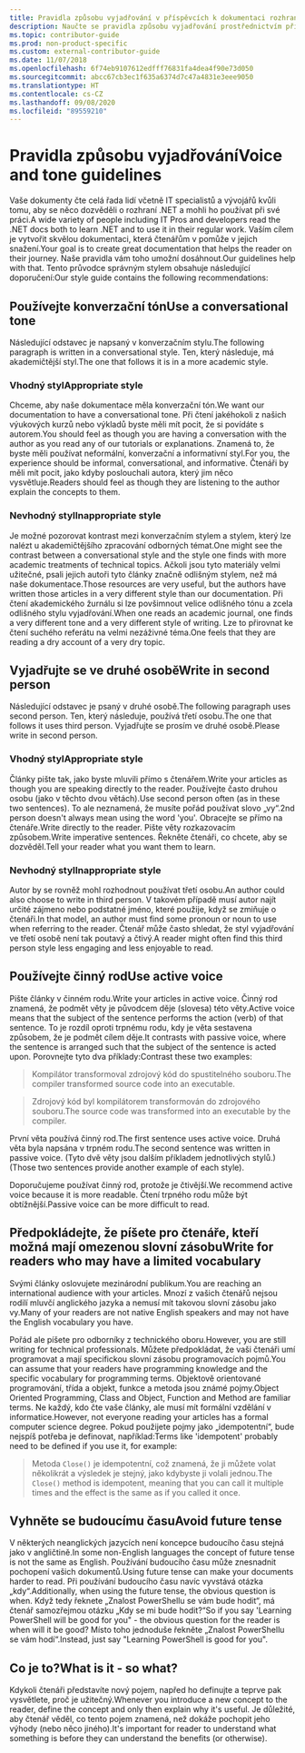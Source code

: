 ```yaml
---
title: Pravidla způsobu vyjadřování v příspěvcích k dokumentaci rozhraní .NET
description: Naučte se pravidla způsobu vyjadřování prostřednictvím příkladů stylu v porovnání s příklady, které tato pravidla nedodržují.
ms.topic: contributor-guide
ms.prod: non-product-specific
ms.custom: external-contributor-guide
ms.date: 11/07/2018
ms.openlocfilehash: 6f74eb9107612edfff76831fa4dea4f90e73d050
ms.sourcegitcommit: abcc67cb3ec1f635a6374d7c47a4831e3eee9050
ms.translationtype: HT
ms.contentlocale: cs-CZ
ms.lasthandoff: 09/08/2020
ms.locfileid: "89559210"
---
```

# <a name="voice-and-tone-guidelines"></a><span data-ttu-id="ec901-103">Pravidla způsobu vyjadřování</span><span class="sxs-lookup"><span data-stu-id="ec901-103">Voice and tone guidelines</span></span>

<span data-ttu-id="ec901-104">Vaše dokumenty čte celá řada lidí včetně IT specialistů a vývojářů kvůli tomu, aby se něco dozvěděli o rozhraní .NET a mohli ho používat při své práci.</span><span class="sxs-lookup"><span data-stu-id="ec901-104">A wide variety of people including IT Pros and developers read the .NET docs both to learn .NET and to use it in their regular work.</span></span> <span data-ttu-id="ec901-105">Vaším cílem je vytvořit skvělou dokumentaci, která čtenářům v pomůže v jejich snažení.</span><span class="sxs-lookup"><span data-stu-id="ec901-105">Your goal is to create great documentation that helps the reader on their journey.</span></span> <span data-ttu-id="ec901-106">Naše pravidla vám toho umožní dosáhnout.</span><span class="sxs-lookup"><span data-stu-id="ec901-106">Our guidelines help with that.</span></span> <span data-ttu-id="ec901-107">Tento průvodce správným stylem obsahuje následující doporučení:</span><span class="sxs-lookup"><span data-stu-id="ec901-107">Our style guide contains the following recommendations:</span></span>

## <a name="use-a-conversational-tone"></a><span data-ttu-id="ec901-108">Používejte konverzační tón</span><span class="sxs-lookup"><span data-stu-id="ec901-108">Use a conversational tone</span></span>

<span data-ttu-id="ec901-109">Následující odstavec je napsaný v konverzačním stylu.</span><span class="sxs-lookup"><span data-stu-id="ec901-109">The following paragraph is written in a conversational style.</span></span> <span data-ttu-id="ec901-110">Ten, který následuje, má akademičtější styl.</span><span class="sxs-lookup"><span data-stu-id="ec901-110">The one that follows it is in a more academic style.</span></span>

### <a name="appropriate-style"></a><span data-ttu-id="ec901-111">Vhodný styl</span><span class="sxs-lookup"><span data-stu-id="ec901-111">Appropriate style</span></span>

<span data-ttu-id="ec901-112">Chceme, aby naše dokumentace měla konverzační tón.</span><span class="sxs-lookup"><span data-stu-id="ec901-112">We want our documentation to have a conversational tone.</span></span> <span data-ttu-id="ec901-113">Při čtení jakéhokoli z našich výukových kurzů nebo výkladů byste měli mít pocit, že si povídáte s autorem.</span><span class="sxs-lookup"><span data-stu-id="ec901-113">You should feel as though you are having a conversation with the author as you read any of our tutorials or explanations.</span></span> <span data-ttu-id="ec901-114">Znamená to, že byste měli používat neformální, konverzační a informativní styl.</span><span class="sxs-lookup"><span data-stu-id="ec901-114">For you, the experience should be informal, conversational, and informative.</span></span> <span data-ttu-id="ec901-115">Čtenáři by měli mít pocit, jako kdyby poslouchali autora, který jim něco vysvětluje.</span><span class="sxs-lookup"><span data-stu-id="ec901-115">Readers should feel as though they are listening to the author explain the concepts to them.</span></span>

### <a name="inappropriate-style"></a><span data-ttu-id="ec901-116">Nevhodný styl</span><span class="sxs-lookup"><span data-stu-id="ec901-116">Inappropriate style</span></span>

<span data-ttu-id="ec901-117">Je možné pozorovat kontrast mezi konverzačním stylem a stylem, který lze nalézt u akademičtějšího zpracování odborných témat.</span><span class="sxs-lookup"><span data-stu-id="ec901-117">One might see the contrast between a conversational style and the style one finds with more academic treatments of technical topics.</span></span> <span data-ttu-id="ec901-118">Ačkoli jsou tyto materiály velmi užitečné, psali jejich autoři tyto články značně odlišným stylem, než má naše dokumentace.</span><span class="sxs-lookup"><span data-stu-id="ec901-118">Those resources are very useful, but the authors have written those articles in a very different style than our documentation.</span></span> <span data-ttu-id="ec901-119">Při čtení akademického žurnálu si lze povšimnout velice odlišného tónu a zcela odlišného stylu vyjadřování.</span><span class="sxs-lookup"><span data-stu-id="ec901-119">When one reads an academic journal, one finds a very different tone and a very different style of writing.</span></span> <span data-ttu-id="ec901-120">Lze to přirovnat ke čtení suchého referátu na velmi nezáživné téma.</span><span class="sxs-lookup"><span data-stu-id="ec901-120">One feels that they are reading a dry account of a very dry topic.</span></span>  

## <a name="write-in-second-person"></a><span data-ttu-id="ec901-121">Vyjadřujte se ve druhé osobě</span><span class="sxs-lookup"><span data-stu-id="ec901-121">Write in second person</span></span>

<span data-ttu-id="ec901-122">Následující odstavec je psaný v druhé osobě.</span><span class="sxs-lookup"><span data-stu-id="ec901-122">The following paragraph uses second person.</span></span> <span data-ttu-id="ec901-123">Ten, který následuje, používá třetí osobu.</span><span class="sxs-lookup"><span data-stu-id="ec901-123">The one that follows it uses third person.</span></span> <span data-ttu-id="ec901-124">Vyjadřujte se prosím ve druhé osobě.</span><span class="sxs-lookup"><span data-stu-id="ec901-124">Please write in second person.</span></span>

### <a name="appropriate-style"></a><span data-ttu-id="ec901-125">Vhodný styl</span><span class="sxs-lookup"><span data-stu-id="ec901-125">Appropriate style</span></span>

<span data-ttu-id="ec901-126">Články pište tak, jako byste mluvili přímo s čtenářem.</span><span class="sxs-lookup"><span data-stu-id="ec901-126">Write your articles as though you are speaking directly to the reader.</span></span> <span data-ttu-id="ec901-127">Používejte často druhou osobu (jako v těchto dvou větách).</span><span class="sxs-lookup"><span data-stu-id="ec901-127">Use second person often (as in these two sentences).</span></span> <span data-ttu-id="ec901-128">To ale neznamená, že musíte pořád používat slovo „vy“.</span><span class="sxs-lookup"><span data-stu-id="ec901-128">2nd person doesn't always mean using the word 'you'.</span></span> <span data-ttu-id="ec901-129">Obracejte se přímo na čtenáře.</span><span class="sxs-lookup"><span data-stu-id="ec901-129">Write directly to the reader.</span></span> <span data-ttu-id="ec901-130">Pište věty rozkazovacím způsobem.</span><span class="sxs-lookup"><span data-stu-id="ec901-130">Write imperative sentences.</span></span> <span data-ttu-id="ec901-131">Řekněte čtenáři, co chcete, aby se dozvěděl.</span><span class="sxs-lookup"><span data-stu-id="ec901-131">Tell your reader what you want them to learn.</span></span>

### <a name="inappropriate-style"></a><span data-ttu-id="ec901-132">Nevhodný styl</span><span class="sxs-lookup"><span data-stu-id="ec901-132">Inappropriate style</span></span>

<span data-ttu-id="ec901-133">Autor by se rovněž mohl rozhodnout používat třetí osobu.</span><span class="sxs-lookup"><span data-stu-id="ec901-133">An author could also choose to write in third person.</span></span> <span data-ttu-id="ec901-134">V takovém případě musí autor najít určité zájmeno nebo podstatné jméno, které použije, když se zmiňuje o čtenáři.</span><span class="sxs-lookup"><span data-stu-id="ec901-134">In that model, an author must find some pronoun or noun to use when referring to the reader.</span></span> <span data-ttu-id="ec901-135">Čtenář může často shledat, že styl vyjadřování ve třetí osobě není tak poutavý a čtivý.</span><span class="sxs-lookup"><span data-stu-id="ec901-135">A reader might often find this third person style less engaging and less enjoyable to read.</span></span>

## <a name="use-active-voice"></a><span data-ttu-id="ec901-136">Používejte činný rod</span><span class="sxs-lookup"><span data-stu-id="ec901-136">Use active voice</span></span>

<span data-ttu-id="ec901-137">Pište články v činném rodu.</span><span class="sxs-lookup"><span data-stu-id="ec901-137">Write your articles in active voice.</span></span> <span data-ttu-id="ec901-138">Činný rod znamená, že podmět věty je původcem děje (slovesa) této věty.</span><span class="sxs-lookup"><span data-stu-id="ec901-138">Active voice means that the subject of the sentence performs the action (verb) of that sentence.</span></span> <span data-ttu-id="ec901-139">To je rozdíl oproti trpnému rodu, kdy je věta sestavena způsobem, že je podmět cílem děje.</span><span class="sxs-lookup"><span data-stu-id="ec901-139">It contrasts with passive voice, where the sentence is arranged such that the subject of the sentence is acted upon.</span></span> <span data-ttu-id="ec901-140">Porovnejte tyto dva příklady:</span><span class="sxs-lookup"><span data-stu-id="ec901-140">Contrast these two examples:</span></span>

><span data-ttu-id="ec901-141">Kompilátor transformoval zdrojový kód do spustitelného souboru.</span><span class="sxs-lookup"><span data-stu-id="ec901-141">The compiler transformed source code into an executable.</span></span>

><span data-ttu-id="ec901-142">Zdrojový kód byl kompilátorem transformován do zdrojového souboru.</span><span class="sxs-lookup"><span data-stu-id="ec901-142">The source code was transformed into an executable by the compiler.</span></span>

<span data-ttu-id="ec901-143">První věta používá činný rod.</span><span class="sxs-lookup"><span data-stu-id="ec901-143">The first sentence uses active voice.</span></span> <span data-ttu-id="ec901-144">Druhá věta byla napsána v trpném rodu.</span><span class="sxs-lookup"><span data-stu-id="ec901-144">The second sentence was written in passive voice.</span></span> <span data-ttu-id="ec901-145">(Tyto dvě věty jsou dalším příkladem jednotlivých stylů.)</span><span class="sxs-lookup"><span data-stu-id="ec901-145">(Those two sentences provide another example of each style).</span></span>

<span data-ttu-id="ec901-146">Doporučujeme používat činný rod, protože je čtivější.</span><span class="sxs-lookup"><span data-stu-id="ec901-146">We recommend active voice because it is more readable.</span></span> <span data-ttu-id="ec901-147">Čtení trpného rodu může být obtížnější.</span><span class="sxs-lookup"><span data-stu-id="ec901-147">Passive voice can be more difficult to read.</span></span>

## <a name="write-for-readers-who-may-have-a-limited-vocabulary"></a><span data-ttu-id="ec901-148">Předpokládejte, že píšete pro čtenáře, kteří možná mají omezenou slovní zásobu</span><span class="sxs-lookup"><span data-stu-id="ec901-148">Write for readers who may have a limited vocabulary</span></span>

<span data-ttu-id="ec901-149">Svými články oslovujete mezinárodní publikum.</span><span class="sxs-lookup"><span data-stu-id="ec901-149">You are reaching an international audience with your articles.</span></span> <span data-ttu-id="ec901-150">Mnozí z vašich čtenářů nejsou rodilí mluvčí anglického jazyka a nemusí mít takovou slovní zásobu jako vy.</span><span class="sxs-lookup"><span data-stu-id="ec901-150">Many of your readers are not native English speakers and may not have the English vocabulary you have.</span></span>

<span data-ttu-id="ec901-151">Pořád ale píšete pro odborníky z technického oboru.</span><span class="sxs-lookup"><span data-stu-id="ec901-151">However, you are still writing for technical professionals.</span></span> <span data-ttu-id="ec901-152">Můžete předpokládat, že vaši čtenáři umí programovat a mají specifickou slovní zásobu programovacích pojmů.</span><span class="sxs-lookup"><span data-stu-id="ec901-152">You can assume that your readers have programming knowledge and the specific vocabulary for programming terms.</span></span> <span data-ttu-id="ec901-153">Objektově orientované programování, třída a objekt, funkce a metoda jsou známé pojmy.</span><span class="sxs-lookup"><span data-stu-id="ec901-153">Object Oriented Programming, Class and Object, Function and Method are familiar terms.</span></span> <span data-ttu-id="ec901-154">Ne každý, kdo čte vaše články, ale musí mít formální vzdělání v informatice.</span><span class="sxs-lookup"><span data-stu-id="ec901-154">However, not everyone reading your articles has a formal computer science degree.</span></span> <span data-ttu-id="ec901-155">Pokud použijete pojmy jako „idempotentní“, bude nejspíš potřeba je definovat, například:</span><span class="sxs-lookup"><span data-stu-id="ec901-155">Terms like 'idempotent' probably need to be defined if you use it, for example:</span></span>

> <span data-ttu-id="ec901-156">Metoda `Close()` je idempotentní, což znamená, že ji můžete volat několikrát a výsledek je stejný, jako kdybyste ji volali jednou.</span><span class="sxs-lookup"><span data-stu-id="ec901-156">The `Close()` method is idempotent, meaning that you can call it multiple times and the effect is the same as if you called it once.</span></span>

## <a name="avoid-future-tense"></a><span data-ttu-id="ec901-157">Vyhněte se budoucímu času</span><span class="sxs-lookup"><span data-stu-id="ec901-157">Avoid future tense</span></span>

<span data-ttu-id="ec901-158">V některých neanglických jazycích není koncepce budoucího času stejná jako v angličtině.</span><span class="sxs-lookup"><span data-stu-id="ec901-158">In some non-English languages the concept of future tense is not the same as English.</span></span> <span data-ttu-id="ec901-159">Používání budoucího času může znesnadnit pochopení vašich dokumentů.</span><span class="sxs-lookup"><span data-stu-id="ec901-159">Using future tense can make your documents harder to read.</span></span> <span data-ttu-id="ec901-160">Při používání budoucího času navíc vyvstává otázka „kdy“.</span><span class="sxs-lookup"><span data-stu-id="ec901-160">Additionally, when using the future tense, the obvious question is when.</span></span> <span data-ttu-id="ec901-161">Když tedy řeknete „Znalost PowerShellu se vám bude hodit“, má čtenář samozřejmou otázku „Kdy se mi bude hodit?“</span><span class="sxs-lookup"><span data-stu-id="ec901-161">So if you say 'Learning PowerShell will be good for you" - the obvious question for the reader is when will it be good?</span></span> <span data-ttu-id="ec901-162">Místo toho jednoduše řekněte „Znalost PowerShellu se vám hodí“.</span><span class="sxs-lookup"><span data-stu-id="ec901-162">Instead, just say "Learning PowerShell is good for you".</span></span>

## <a name="what-is-it---so-what"></a><span data-ttu-id="ec901-163">Co je to?</span><span class="sxs-lookup"><span data-stu-id="ec901-163">What is it - so what?</span></span>

<span data-ttu-id="ec901-164">Kdykoli čtenáři představíte nový pojem, napřed ho definujte a teprve pak vysvětlete, proč je užitečný.</span><span class="sxs-lookup"><span data-stu-id="ec901-164">Whenever you introduce a new concept to the reader, define the concept and only then explain why it's useful.</span></span> <span data-ttu-id="ec901-165">Je důležité, aby čtenář věděl, co tento pojem znamená, než dokáže pochopit jeho výhody (nebo něco jiného).</span><span class="sxs-lookup"><span data-stu-id="ec901-165">It's important for reader to understand what something is before they can understand the benefits (or otherwise).</span></span>
